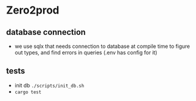 # Zero2prod

## database connection
- we use sqlx that needs connection to database at compile time to figure out types, and find errors in queries (.env has config for it)

## tests
- init db ``./scripts/init_db.sh``
- ``cargo test``
